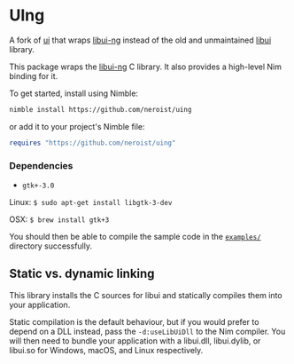 # UIng
A fork of [ui](https://github.com/nim-lang/ui) that wraps [libui-ng](https://github.com/libui-ng/libui-ng) instead of the old and unmaintained [libui](https://github.com/andlabs/libui) library.


This package wraps the [libui-ng](https://github.com/libui-ng/libui-ng) C library. It
also provides a high-level Nim binding for it.

To get started, install using Nimble:

```bash
nimble install https://github.com/neroist/uing
```

or add it to your project's Nimble file:

```nim
requires "https://github.com/neroist/uing"
```

### Dependencies
- `gtk+-3.0`

Linux: `$ sudo apt-get install libgtk-3-dev`

OSX: `$ brew install gtk+3`


You should then be able to compile the sample code in the
[`examples/`](examples/)
directory successfully.

## Static vs. dynamic linking

This library installs the C sources for libui and statically compiles them
into your application.

Static compilation is the default behaviour, but if you would prefer to depend
on a DLL instead, pass the `-d:useLibUiDll` to the Nim compiler. You will
then need to bundle your application with a libui.dll, libui.dylib, or libui.so
for Windows, macOS, and Linux respectively.
